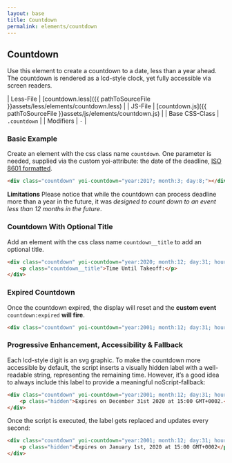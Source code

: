 ```yaml
---
layout: base
title: Countdown
permalink: elements/countdown
---
```


## Countdown
Use this element to create a countdown to a date, less than a year ahead. The countdown is rendered as a lcd-style clock, yet fully accessible via screen readers.

| Less-File      | [countdown.less]({{ pathToSourceFile }}assets/less/elements/countdown.less) |
| JS-File        | [countdown.js]({{ pathToSourceFile }}assets/js/elements/countdown.js)       |
| Base CSS-Class | `.countdown`                                                                |
| Modifiers      | `-`                                                                         |

### Basic Example
Create an element with the css class name `countdown`. One parameter is needed, supplied via the custom yoi-attribute: the date of the deadline, [ISO 8601 formatted](https://developer.mozilla.org/en/docs/Web/JavaScript/Reference/Global_Objects/Date/toISOString).

```html
<div class="countdown" yoi-countdown="year:2017; month:3; day:8;"></div>
```

<p class="hint"><b>Limitations</b> Please notice that while the countdown can process deadline more than a year in the future, it was <i>designed to count down to an event less than 12 months in the future</i>.</p>

### Countdown With Optional Title
Add an element with the css class name `countdown__title` to add an optional title.

```html
<div class="countdown" yoi-countdown="year:2020; month:12; day:31; hour:15;">
    <p class="countdown__title">Time Until Takeoff:</p>
</div>
```

### Expired Countdown
Once the countdown expired, the display will reset and the **custom event** `countdown:expired` **will fire**.

```html
<div class="countdown" yoi-countdown="year:2001; month:12; day:31; hour:15;"></div>
```

### Progressive Enhancement, Accessibility & Fallback
Each lcd-style digit is an svg graphic. To make the countdown more accessible by default, the script inserts a visually hidden label with a well-readable string, representing the remaining time. However, it’s a good idea to always include this label to provide a meaningful noScript-fallback:

```html
<div class="countdown" yoi-countdown="year:2001; month:12; day:31; hour:15;">
    <p class="hidden">Expires on December 31st 2020 at 15:00 GMT+0002.</p>
</div>
```

Once the script is executed, the label gets replaced and updates every second:

```html
<div class="countdown" yoi-countdown="year:2001; month:12; day:31; hour:15;">
    <p class="hidden">Expires on January 1st, 2020 at 15:00 GMT+0002</p>
</div>
```
